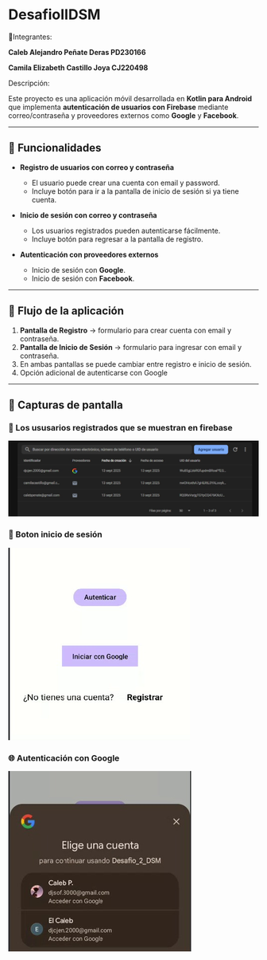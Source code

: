 # DesafioIIDSM
🦾​Integrantes:

**Caleb Alejandro Peñate Deras PD230166**

**Camila Elizabeth Castillo Joya CJ220498**

Descripción:

Este proyecto es una aplicación móvil desarrollada en **Kotlin para Android** que implementa **autenticación de usuarios con Firebase** mediante correo/contraseña y proveedores externos como **Google** y **Facebook**.

---

## 🚀 Funcionalidades

- **Registro de usuarios con correo y contraseña**
  - El usuario puede crear una cuenta con email y password.
  - Incluye botón para ir a la pantalla de inicio de sesión si ya tiene cuenta.

- **Inicio de sesión con correo y contraseña**
  - Los usuarios registrados pueden autenticarse fácilmente.
  - Incluye botón para regresar a la pantalla de registro.

- **Autenticación con proveedores externos**
  - Inicio de sesión con **Google**.
  - Inicio de sesión con **Facebook**.

---

## 🔄 Flujo de la aplicación

1. **Pantalla de Registro** → formulario para crear cuenta con email y contraseña.  
2. **Pantalla de Inicio de Sesión** → formulario para ingresar con email y contraseña.  
3. En ambas pantallas se puede cambiar entre registro e inicio de sesión.  
4. Opción adicional de autenticarse con Google   

---
## 📸 Capturas de pantalla

### 🔑 Los ususarios registrados que se muestran en firebase
![](img/usuarios.jpeg)

### 📝 Boton inicio de sesión
![](img/botongoogle.jpeg)

### 🌐 Autenticación con Google
![Login con Google](img/iniciosesion.jpeg)


